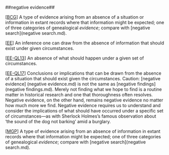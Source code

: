 ##negative evidence##

\[[BCG](SOURCES.md#BCG)\] A type of evidence arising from an absence of a situation or information in extant records where that information might be expected; one of three categories of genealogical *evidence*; compare with [negative search](negative search.md).

\[[EE](SOURCES.md#EE)\]  An inference one can draw from the absence of information that should exist under given circumstances.

\[[EE-QL13](SOURCES.md#EE-QL13)\] An absence of what should happen under a given set of circumstances.

\[[EE-QL17](SOURCES.md#EE-QL17)\] Conclusions or implications that can be drawn from the absence of a situation that should exist given the circumstances. Caution: [negative evidence] (negative evidence.md) is not the same as [negative findings] (negative findings.md). Merely not finding what we hope to find is a routine matter in historical research and one that thoroughness often resolves. Negative evidence, on the other hand, remains negative evidence no matter how much more we find. Negative evidence requires us to understand and consider the implications of what should have occurred under a specific set of circumstances—as with Sherlock Holmes’s famous observation about ‘the sound of the dog not barking’ amid a burglary.

\[[MGP](SOURCES.md#MGP)\] A type of evidence arising from an absence of information in extant records where that information might be expected; one of three categories of genealogical *evidence*; compare with [negative search](negative search.md).
